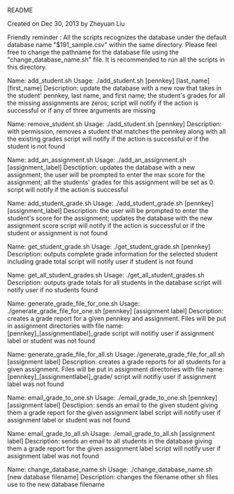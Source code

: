 README
   
Created on Dec 30, 2013 by Zheyuan Liu

Friendly reminder : All the scripts recognizes the database under the default database name "$191_sample.csv" within the same directory. Please feel free to change the pathname for the database file using the "change_database_name.sh" file. It is recommended to run all the scripts in this directory.

Name: add_student.sh
Usage: ./add_student.sh [pennkey] [last_name] [first_name]
Description: update the database with a new row that takes in the student' pennkey, last name, and first name; the student's grades for all the missing assignments are zeros; 
script will notify if the action is successful or if any of three arguments are missing 

Name: remove_student.sh
Usage: ./add_student.sh [pennkey]
Description: with permission, removes a student that matches the pennkey along with all the existing grades
script will notify if the action is successful or if the student is not found

Name: add_an_assignment.sh
Usage: ./add_an_assignment.sh [assignment_label]
Desctiption: updates the database with a new assignment; the user will be prompted to enter the max score for the assignment; all the students' grades for this assignment will be set as 0.
script will notify if the action is successful

Name: add_student_grade.sh
Usage: ./add_student_grade.sh [pennkey] [assignment_label]
Description: the user will be prompted to enter the student's score for the assignment; updates the database with the new assignment score
script will notify if the action is successful or if the student or assignment is not found


Name: get_student_grade.sh
Usage: ./get_student_grade.sh [pennkey]
Description: outputs complete grade information for the selected student including grade total
script will notify user if student is not found

Name: get_all_student_grades.sh
Usage: ./get_all_student_grades.sh 
Description: outputs grade totals for all students in the database
script will notify user if no students found
 
Name: generate_grade_file_for_one.sh
Usage: ./generate_grade_file_for_one.sh [pennkey] [assignment label]
Description: creates a grade report for a given pennkey and assignment. Files will be put in assignment directories with file name: [pennkey]_[assignmentlabel]_grade
script will notifiy user if assignment label or student was not found

Name: generate_grade_file_for_all.sh
Usage:./generate_grade_file_for_all.sh [assignment label]
Description: creates a grade reports for all students for a given assignment. Files will be put in assignment directories with file name: [pennkey]_[assignmentlabel]_grade/
script will notifiy user if assignment label was not found

Name: email_grade_to_one.sh
Usage: ./email_grade_to_one.sh [pennkey] [assignment label]
Desctipion: sends an email to the given student giving them a grade report for the given assignment label
script will notify user if assignment label or student was not found

Name: email_grade_to_all.sh
Usage: ./email_grade_to_all.sh [assignment label]
Description: sends an email to all students in the database giving them a grade report for the given assignment label
script will notify user if assignment label was not found

Name: change_database_name.sh
Usage: ./change_database_name.sh [new database filename]
Description: changes the filename other sh files use to the new database filename

